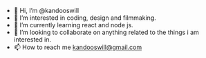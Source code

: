 - 👋 Hi, I’m @kandooswill
- 👀 I’m interested in coding, design and filmmaking.
- 🌱 I’m currently learning react and node js.
- 💞️ I’m looking to collaborate on anything related to the things i am interested in.
- 📫 How to reach me kandooswill@gmail.com

<!---
\
--->
